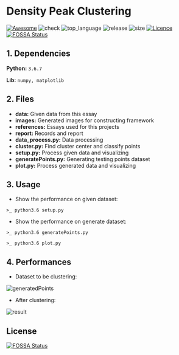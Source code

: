 # Density Peak Clustering 
[![Awesome](https://awesome.re/badge.svg)](https://awesome.re)
![check](https://img.shields.io/github/status/s/pulls/freesinger/Density_Peak_Cluster/3.svg?style=flat)
![top_language](https://img.shields.io/github/languages/top/freesinger/Density_Peak_Cluster.svg?colorB=blue&logo=top_language&style=flat)
![release](https://img.shields.io/github/release/freesinger/Density_Peak_Cluster.svg?colorB=orange&style=flat)
![size](https://img.shields.io/github/repo-size/freesinger/Density_Peak_Cluster.svg?colorB=red&style=flat)
[![Licence](https://img.shields.io/github/license/freesinger/Density_Peak_Cluster.svg?style=flat)](https://github.com/freesinger/Density_Peak_Cluster/blob/master/LICENSE)
[![FOSSA Status](https://app.fossa.io/api/projects/git%2Bgithub.com%2Ffreesinger%2Fdensity_peak_clustering.svg?type=shield)](https://app.fossa.io/projects/git%2Bgithub.com%2Ffreesinger%2Fdensity_peak_clustering?ref=badge_shield)

## 1. Dependencies

**Python:**  `3.6.7`

**Lib:**  `numpy, matplotlib`

## 2. Files

- **data:** Given data from this essay
- **images:** Generated images for constructing framework
- **references:** Essays used for this projects
- **report:** Records and report
- **data_process.py:** Data processing
- **cluster.py:** Find cluster center and classify points
- **setup.py:** Process given data and visualizing
- **generatePoints.py:** Generating testing points dataset
- **plot.py:** Process generated data and visualizing

## 3. Usage

- Show the performance on given dataset:

`>_ python3.6 setup.py`

- Show the performance on generate dataset:

`>_ python3.6 generatePoints.py`

`>_ python3.6 plot.py`

## 4. Performances

- Dataset to be clustering:

![generatedPoints](images/generatedPoints.png)

- After clustering:

![result](images/result.png)


## License
[![FOSSA Status](https://app.fossa.io/api/projects/git%2Bgithub.com%2Ffreesinger%2Fdensity_peak_clustering.svg?type=large)](https://app.fossa.io/projects/git%2Bgithub.com%2Ffreesinger%2Fdensity_peak_clustering?ref=badge_large)